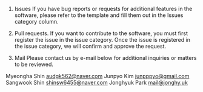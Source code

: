 1. Issues
  If you have bug reports or requests for additional features in the software,
  please refer to the template and fill them out in the Issues category column.

2. Pull requests.
  If you want to contribute to the software, you must first register the issue in the issue category. 
  Once the issue is registered in the issue category, we will confirm and approve the request.

3. Mail
  Please contact us by e-mail below for additional inquiries or matters to be reviewed.

  Myeongha Shin audgk562@naver.com
  Junpyo Kim junpppyo@gmail.com
  Sangwook Shin shinsw6455@naver.com
  Jonghyuk Park mail@jonghy.uk
